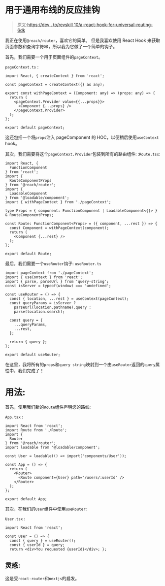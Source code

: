 # 用于通用布线的反应挂钩

> 原文:[https://dev . to/revskill 10/a-react-hook-for-universal-routing-6dk](https://dev.to/revskill10/a-react-hook-for-universal-routing-6dk)

我正在使用`@reach/router`，喜欢它的简单。
但是我喜欢使用 React Hook 来获取页面参数和查询字符串，所以我为它做了一个简单的钩子。

首先，我们需要一个用于页面组件的`pageContext`。

`pageContext.ts` :

```
import React, { createContext } from 'react';

const pageContext = createContext({} as any);

export const withPageContext = (Component: any) => (props: any) => {
  return (
    <pageContext.Provider value={{...props}}>
      <Component {...props} />
    </pageContext.Provider>
  );
};

export default pageContext; 
```

这还包括一个将`props`注入 pageComponent 的 HOC，以便稍后使用`useContext` hook。

其次，我们需要将这个`pageContext.Provider`包装到所有的路由组件:
:`Route.tsx`:

```
import React, { 
  FunctionComponent 
} from 'react';
import { 
  RouteComponentProps 
} from '@reach/router';
import {
  LoadableComponent
} from '@loadable/component';
import { withPageContext } from './pageContext';

type Props = { component: FunctionComponent | LoadableComponent<{}> } & RouteComponentProps;

const Route: FunctionComponent<Props> = ({ component, ...rest }) => {
  const Component = withPageContext(component);
  return (
    <Component {...rest} />
  );
};

export default Route; 
```

最后，我们需要一个`useRouter`钩子:
`useRouter.ts`

```
import pageContext from './pageContext';
import { useContext } from 'react';
import { parse, parseUrl } from 'query-string';
const isServer = typeof(window) === 'undefined';

const useRouter = () => {
  const { location, ...rest } = useContext(pageContext);
  const queryParams = isServer ?  
    parseUrl(location.pathname).query : 
    parse(location.search);

  const query = {
    ...queryParams,
    ...rest,
  };

  return { query };
};

export default useRouter; 
```

在这里，我将所有的`props`和`query string`映射到一个由`useRouter`返回的`query`属性中，我们完成了！

# [](#usage)用法:

首先，使用我们新的`Route`组件声明您的路线:

`App.tsx` :

```
import React from 'react';
import Route from './Route';
import { 
  Router 
} from '@reach/router';
import loadable from '@loadable/component';

const User = loadable(() => import('components/User'));

const App = () => {
  return (
    <Router>      
      <Route component={User} path="/users/:userId" />
    </Router>
  );
};

export default App; 
```

其次，在我们的`User`组件中使用`useRouter`:

`User.tsx` :

```
import React from 'react';

const User = () => {
  const { query } = useRouter();
  const { userId } = query;
  return <div>You requested {userId}</div>; }; 
```

## [](#inspiration)灵感:

这是受`react-router`和`nextjs`的启发。